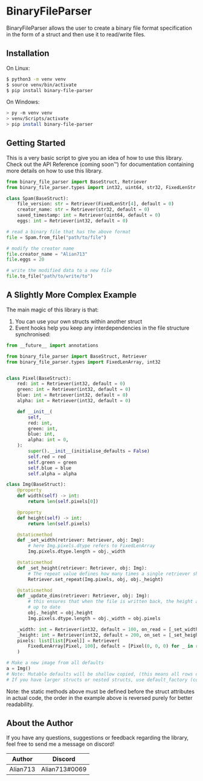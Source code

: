 # BinaryFileParser
BinaryFileParser allows the user to create a binary file format specification in the form of a struct and then use it to
read/write files.

## Installation

On Linux:
```sh
$ python3 -m venv venv
$ source venv/bin/activate
$ pip install binary-file-parser
```

On Windows:
```sh
> py -m venv venv
> venv/Scripts/activate
> pip install binary-file-parser
```

## Getting Started

This is a very basic script to give you an idea of how to use this library. Check out the API Reference (coming soon™) for documentation containing more details on how to use this library.

```py
from binary_file_parser import BaseStruct, Retriever
from binary_file_parser.types import int32, uint64, str32, FixedLenStr

class Spam(BaseStruct):
    file_version: str = Retriever(FixedLenStr[4], default = 0)
    creator_name: str = Retriever(str32, default = 0)
    saved_timestamp: int = Retriever(uint64, default = 0)
    eggs: int = Retriever(int32, default = 0)

# read a binary file that has the above format
file = Spam.from_file("path/to/file")

# modify the creator name
file.creator_name = "Alian713"
file.eggs = 20

# write the modified data to a new file
file.to_file("path/to/write/to")
```

## A Slightly More Complex Example
The main magic of this library is that:

1. You can use your own structs within another struct
2. Event hooks help you keep any interdependencies in the file structure synchronised:

```py
from __future__ import annotations

from binary_file_parser import BaseStruct, Retriever
from binary_file_parser.types import FixedLenArray, int32


class Pixel(BaseStruct):
    red: int = Retriever(int32, default = 0)
    green: int = Retriever(int32, default = 0)
    blue: int = Retriever(int32, default = 0)
    alpha: int = Retriever(int32, default = 0)

    def __init__(
        self,
        red: int,
        green: int,
        blue: int,
        alpha: int = 0,
    ):
        super().__init__(initialise_defaults = False)
        self.red = red
        self.green = green
        self.blue = blue
        self.alpha = alpha

class Img(BaseStruct):
    @property
    def width(self) -> int:
        return len(self.pixels[0])

    @property
    def height(self) -> int:
        return len(self.pixels)

    @staticmethod
    def _set_width(retriever: Retriever, obj: Img):
        # here Img.pixels.dtype refers to FixedLenArray
        Img.pixels.dtype.length = obj._width

    @staticmethod
    def _set_height(retriever: Retriever, obj: Img):
        # The repeat value defines how many times a single retriever should read data
        Retriever.set_repeat(Img.pixels, obj, obj._height)

    @staticmethod
    def _update_dims(retriever: Retriever, obj: Img):
        # this ensures that when the file is written back, the height and width being written back to file are
        # up to date
        obj._height = obj.height
        Img.pixels.dtype.length = obj._width = obj.pixels

    _width: int = Retriever(int32, default = 100, on_read = [_set_width], on_write = [_update_dims])
    _height: int = Retriever(int32, default = 200, on_set = [_set_height])
    pixels: list[list[Pixel]] = Retriever(
        FixedLenArray[Pixel, 100], default = [Pixel(0, 0, 0) for _ in range(100)], repeat = 200
    )

# Make a new image from all defaults
a = Img()
# Note: Mutable defaults will be shallow copied, (this means all rows of pixels in the above example are the same!)
# If you have larger structs or nested structs, use default_factory (coming soon:tm:) instead
```

Note: the static methods above must be defined before the struct attributes in actual code, the order in the example above is reversed purely for better readability.

## About the Author

If you have any questions, suggestions or feedback regarding the library, feel free to send me a message on discord!

| Author   | Discord       |
|----------|---------------|
| Alian713 | Alian713#0069 |
